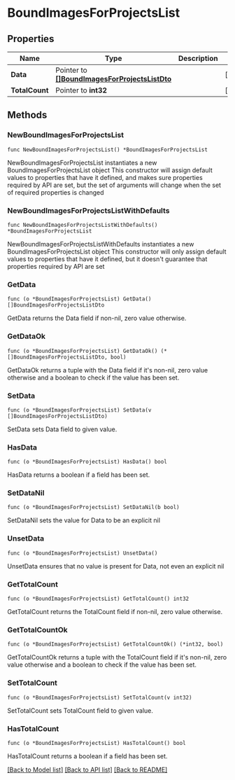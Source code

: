 # BoundImagesForProjectsList

## Properties

Name | Type | Description | Notes
------------ | ------------- | ------------- | -------------
**Data** | Pointer to [**[]BoundImagesForProjectsListDto**](BoundImagesForProjectsListDto.md) |  | [optional] 
**TotalCount** | Pointer to **int32** |  | [optional] 

## Methods

### NewBoundImagesForProjectsList

`func NewBoundImagesForProjectsList() *BoundImagesForProjectsList`

NewBoundImagesForProjectsList instantiates a new BoundImagesForProjectsList object
This constructor will assign default values to properties that have it defined,
and makes sure properties required by API are set, but the set of arguments
will change when the set of required properties is changed

### NewBoundImagesForProjectsListWithDefaults

`func NewBoundImagesForProjectsListWithDefaults() *BoundImagesForProjectsList`

NewBoundImagesForProjectsListWithDefaults instantiates a new BoundImagesForProjectsList object
This constructor will only assign default values to properties that have it defined,
but it doesn't guarantee that properties required by API are set

### GetData

`func (o *BoundImagesForProjectsList) GetData() []BoundImagesForProjectsListDto`

GetData returns the Data field if non-nil, zero value otherwise.

### GetDataOk

`func (o *BoundImagesForProjectsList) GetDataOk() (*[]BoundImagesForProjectsListDto, bool)`

GetDataOk returns a tuple with the Data field if it's non-nil, zero value otherwise
and a boolean to check if the value has been set.

### SetData

`func (o *BoundImagesForProjectsList) SetData(v []BoundImagesForProjectsListDto)`

SetData sets Data field to given value.

### HasData

`func (o *BoundImagesForProjectsList) HasData() bool`

HasData returns a boolean if a field has been set.

### SetDataNil

`func (o *BoundImagesForProjectsList) SetDataNil(b bool)`

 SetDataNil sets the value for Data to be an explicit nil

### UnsetData
`func (o *BoundImagesForProjectsList) UnsetData()`

UnsetData ensures that no value is present for Data, not even an explicit nil
### GetTotalCount

`func (o *BoundImagesForProjectsList) GetTotalCount() int32`

GetTotalCount returns the TotalCount field if non-nil, zero value otherwise.

### GetTotalCountOk

`func (o *BoundImagesForProjectsList) GetTotalCountOk() (*int32, bool)`

GetTotalCountOk returns a tuple with the TotalCount field if it's non-nil, zero value otherwise
and a boolean to check if the value has been set.

### SetTotalCount

`func (o *BoundImagesForProjectsList) SetTotalCount(v int32)`

SetTotalCount sets TotalCount field to given value.

### HasTotalCount

`func (o *BoundImagesForProjectsList) HasTotalCount() bool`

HasTotalCount returns a boolean if a field has been set.


[[Back to Model list]](../README.md#documentation-for-models) [[Back to API list]](../README.md#documentation-for-api-endpoints) [[Back to README]](../README.md)


